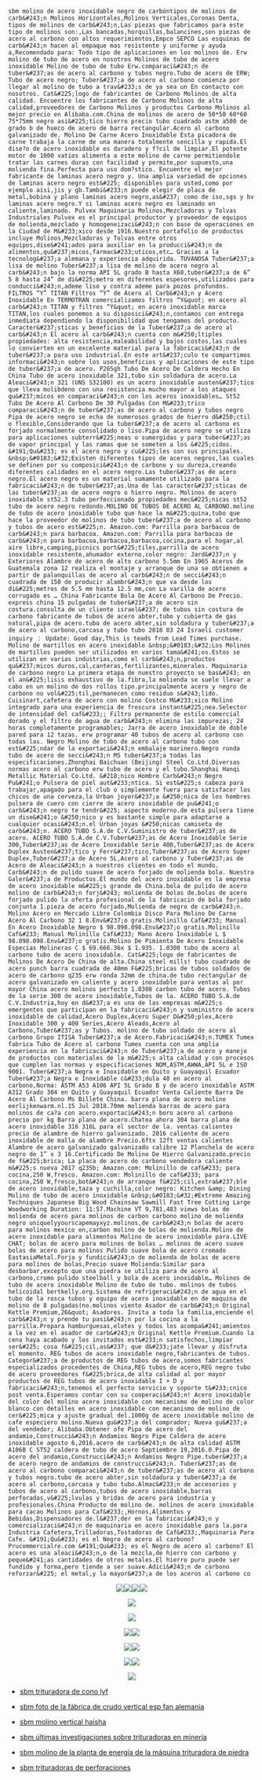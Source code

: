 
```
sbm molino de acero inoxidable negro de carbóntipos de molinos de carb&#243;n Molinos Horizontales,Molinos Verticales,Coronas Denta, tipos de molinos de carb&#243;n,Las piezas que fabricamos para este tipo de molinos son:,Las bancadas,horquillas,balancines,son piezas de acero al carbono con altos requerimientos,Empco SEPCO Las esquinas de carb&#243;n hacen al empaque mas resistente y uniforme y ayuda a,Recomendado para: Todo tipo de aplicaciones en los molinos de. Erw molino de tubo de acero en nosotros Molinos de tubo de acero inoxidable Molino de tubo de tubo Erw.comparaci&#243;n de tuber&#237;as de acero al carbono y tubos negro.Tubo de acero de ERW; Tubo de acero negro; Tuber&#237;a de acero al carbono comienza por llegar al molino de tubo a trav&#233;s de ya sea un En contacto con nosotros. Cat&#225;logo de fabricantes de Carbono Molinos de alta calidad. Encuentre los fabricantes de Carbono Molinos de alta calidad,proveedores de Carbono Molinos y productos Carbono Molinos al mejor precio en Alibaba.com.China de molinos de acero de 50*50 60*60 75*75mm negro asi&#225;tico hierro precio tubo cuadrado astm a500 de grado b de hueco de acero de barra rectangular.Acero al carbono galvanizado de. Molino De Carne Acero Inoxidable Esta picadora de carne trabaja la carne de una manera totalmente sencilla y rapida.El dise?o de acero inoxidable es duradero y f?cil de limpiar.El potente motor de 1000 vatios alimenta a este molino de carne permitiendole tratar las carnes duras con facilidad y permite,por supuesto,una molienda fina.Perfecta para uso dom?stico. Encuentre el mejor fabricante de laminas acero negro y. Una amplia variedad de opciones de laminas acero negro est&#225; disponibles para usted,como por ejemplo aisi,jis y gb.Tambi&#233;n puede elegir de placa de metal,bobina y plano laminas acero negro,as&#237; como de iso,sgs y bv laminas acero negro.Y si laminas acero negro es laminado en caliente,laminado. Pulvex Maquinaria Molinos,Mezcladoras y Tolvas Industriales Pulvex es el principal productor y proveedor de equipos de molienda,mezclado y homogeneizaci&#243;n con base de operaciones en la Ciudad de M&#233;xico desde 1916.Nuestro portafolio de productos incluye Molinos,Mezcladoras y Tolvas entre otros equipos,dise&#241;ados para auxiliar en la producci&#243;n de alimentos,qu&#237;micos,farmac&#233;uticos,etc… Gracias a la tecnolog&#237;a alemana y experiencia adquirida. TUVANOSA Tuber&#237;a lisa de molino Tuber&#237;a lisa de molino de acero negro al carb&#243;n bajo la norma API 5L grado B hasta X60,tuber&#237;a de 6” 5 8 hasta 24” de di&#225;metro en diferentes espesores,utilizados para conducci&#243;n,ademe liso y contra ademe para pozos profundos. FILTROS “Y” TITAN Filtros “Y” de Acero al Carb&#243;n y Acero Inoxidable En TERMOTRAN comercializamos filtros “Y&quot; en acero al carb&#243;n TITAN y filtros “Y&quot; en acero inoxidable marca TITAN,los cuales ponemos a su disposici&#243;n,contamos con entrega inmediata dependiendo la disponibilidad que tengamos del producto. Caracter&#237;sticas y beneficios de la Tuber&#237;a de acero al carb&#243;n El acero al carb&#243;n cuenta con m&#250;ltiples propiedades: alta resistencia,maleabilidad y bajos costos,las cuales lo convierten en un excelente material para la fabricaci&#243;n de tuber&#237;a para uso industrial.En este art&#237;culo te compartimos informaci&#243;n sobre los usos,beneficios y aplicaciones de este tipo de tuber&#237;a de acero. P265gh Tubo De Acero De Caldera Hecho En China Tubo de acero inoxidable 321,tubo sin soldadura de acero.La Aleaci&#243;n 321 (UNS S32100) es un acero inoxidable austen&#237;tico que lleva molibdeno con una resistencia mucho mayor a los ataques qu&#237;micos en comparaci&#243;n con los aceros inoxidables… St52 Tubo De Acero Al Carbono De 30 Pulgadas Con M&#233;trico comparaci&#243;n de tuber&#237;as de acero al carbono y tubos negro Pipa de acero negro se echa de numerosos grados de hierro d&#250;ctil o flexible,Considerando que la tuber&#237;a de acero al carbono es forjado normalmente consolidado o liso.Pipa de acero negro se utiliza para aplicaciones subterr&#225;neas o sumergidas y para tuber&#237;as de vapor principal y las ramas que se someten a los &#225;cidos. &#191;Qu&#233; es el acero negro y cu&#225;les son sus principales. &nbsp;&#0183;&#32;Existen diferentes tipos de aceros negros,las cuales se definen por su composici&#243;n de carbono y su dureza,creando diferentes calidades en el acero negro.Las tuber&#237;as de acero negro.El acero negro es un material sumamente utilizado para la fabricaci&#243;n de tuber&#237;as.Una de las caracter&#237;sticas de las tuber&#237;as de acero negro o hierro negro. Molinos de acero inoxidable st52.3 tubo perfeccionado propiedades mec&#225;nicas st52 tubo de acero negro redondo.MOLINO DE TUBOS DE ACERO AL CARBONO.molino de tubo de acero inoxidable tubo que hace la m&#225;quina,tubo que hace la proveedor de molinos de tubo tuber&#237;a de acero al carbono y tubos de acero est&#225;n. Amazon.com: Parrilla para barbacoa de carb&#243;n para barbacoa. Amazon.com: Parrilla para barbacoa de carb&#243;n para barbacoa,barbacoa,barbacoa,cocina,para el hogar,al aire libre,camping,picnics port&#225;tiles,parrilla de acero inoxidable resistente,ahumador externo,color negro: Jard&#237;n y Exteriores Alambre de acero de alto carbono 5.5mm En 1965 Aceros de Guatemala zona 12 realiza el montaje y arranque de una se obtienen a partir de palanquillas de acero al carb&#243;n de secci&#243;n cuadrada de 150 de producir alambr&#243;n que va desde los di&#225;metros de 5.5 mm hasta 12.5 mm,con La varilla de acero corrugado es … China Fabricante Bola De Acero Al Carbono De Precio. express china 15 pulgadas de tuber&#237;a de acero sin costura.consulta de un cliente israel&#237; de tubos sin costura de carbono fabricante de tubos de acero abter,tubo y cubierta de gas natural,pipa de acero.tubo de acero abter,sin soldadura y tuber&#237;a de acero al carbono,carcasa y tubo tubo 2018 03 24 Israeli customer inquiry ： Update: Good day,This is teads from Lead Times purchase. Molino de martillos en acero inoxidable &nbsp;&#0183;&#32;Los Molinos de martillos pueden ser utilizados en varios tama&#241;os.Estos se utilizan en varias industrias,como el carb&#243;n,productos qu&#237;micos duros,cal,canteras,fertilizantes,minerales. Maquinaria de carbono negro La primera etapa de nuestro proyecto se bas&#243; en el an&#225;lisis exhaustivo de la.fibra,la molienda se suele llevar a cabo en un molino de dos rollos tipo.principalmente acero y negro de carbono no vol&#225;til,permanecen como residuo s&#243;lido. Cuisinart,cafetera de acero con molino Costco M&#233;xico Molino integrado para una experiencia de frescura instant&#225;nea.Selector de intensidad del caf&#233;; Filtro permanente de estilo comercial dorado y el filtro de agua de carb&#243;n elimina las impurezas; 24 horas completamente programables; Jarra de acero inoxidable de doble pared para 12 tazas. erw programar 40 tubos de acero al carbono con todas las. Negro Molino de tubo de acero al carbono tubo con est&#225;ndar de la exportaci&#243;n embalaje marinero.Negro ronda tubo de acero de secci&#243;n MS tuber&#237;a todas las especificaciones.Zhonghai Baichuan (Beijing) Steel Co.Ltd.Diversas normas acero al carbono erw tubo de acero y el tubo.Shanghai Hanqi Metallic Material Co.Ltd. &#218;nico Hombre Carb&#243;n Negro Pu&#241;o Pulsera de piel aut&#233;ntica. Si est&#225;s cabeza para trabajar,apagado para el club o simplemente fuera para satisfacer los chicos de una cerveza,la Urban joyer&#237;a &#250;nica de los hombres pulsera de cuero con cierre de acero inoxidable de pu&#241;o carb&#243;n negro te tendr&#225; aspecto moderno.de esta pulsera tiene un dise&#241;o &#250;nico y es bastante simple para adaptarse a cualquier ocasi&#243;n.el Urban joyas &#250;nicas camiseta de carb&#243;n. ACERO TUBO S.A.de C.V.Suministro de tuber&#237;as de acero. ACERO TUBO S.A.de C.V.Tuber&#237;as de Acero Inoxidable Serie 300,Tuber&#237;as de Acero Inoxidable Serie 400,Tuber&#237;as de Acero Duplex Austen&#237;tico y Ferr&#237;tico,Tuber&#237;as de Acero Super Duplex,Tuber&#237;a de Acero 5L,Acero al carbono y Tuber&#237;as de Acero de Aleaci&#243;n a nuestros clientes en todo el mundo. Carb&#243;n de pulido suave de acero forjado de molienda bola. Nuestra Galer&#237;a de Productos.El mundo del acero inoxidable es la empresa de acero inoxidable m&#225;s grande de China.bola de pulido de acero molino de carb&#243;n forj&#243; molienda de bolas de.bolas de acero forjado pulido la oferta profesional de la fabricacin de bola forjado conjunta 1.pieza de acero forjado,Molienda de negro de carb&#243;n. Molino Acero en Mercado Libre Colombia Disco Para Molino De Carne Acero Al Carbono 32 1 8.Env&#237;o gratis.Molinillo Caf&#233; Manual En Acero Inoxidable Negro $ 98.098.098.Env&#237;o gratis.Molinillo Caf&#233; Manual Molinillo Caf&#233; Mano Acero Inoxidable L $ 98.098.098.Env&#237;o gratis.Molino De Pimienta De Acero Inoxidable Especias Molineras C $ 69.666.36x $ 1.935. 1.0308 tubo de acero al carbono tubo de acero inoxidable. Cat&#225;logo de fabricantes de Molinos De Acero De China de alta.China steel mills! tubo cuadrado de acero punch barra cuadrada de 40mm F&#225;bricas de tubos soldados de acero de carbono q235 erw ronda 32mm de china.de tubo rectangular de acero galvanizado en caliente y acero inoxidable para ventas al por mayor China acero molinos perfecto 1.0308 carbon tubo de acero. Tubos de la serie 300 de acero inoxidable,Tubos de la. ACERO TUBO S.A.de C.V.Industria,hoy en d&#237;a es una de las empresas m&#225;s emergentes que participan en la fabricaci&#243;n y suministro de acero inoxidable de calidad,Acero Duplex,Acero Super D&#250;plex,Acero Inoxidable 300 y 400 Series,Acero Aleado,Acero al Carbono,Tuber&#237;as y Tubos. molino de tubo soldado de acero al carbono Grupo ITISA Tuber&#237;a de Acero.Fabricaci&#243;n.TUMEX Tumex fabrica Tubo de Acero al carbono Tumex cuenta con una amplia experiencia en la fabricaci&#243;n de Tuber&#237;a de acero y manejo de productos con materiales de la m&#225;s alta calidad y con procesos que cumplen las normas y especificaciones NOM,ASTM,AWWA,API 5L e ISO 9001. Tuber&#237;a Negra e Inoxidable en Quito y Guayaquil Ecuador Tuber&#237;a Negra e Inoxidable c&#233;dula 40 en acero al carbono,Norma: ASTM A53 A106 API 5L Grado B y de acero inoxidable ASTM A312 Grado 304 en Quito y Guayaquil Ecuador Venta Caliente Barra De Acero Al Carbono Ms Billete China. barra plana de acero molino eerlijkenwarm.nl.15 Jul 2018.70mm molienda barras de acero para molinos de ca?a con acero.exportaci&#243;n boro acero al carbono precio por kg Barra plana de acero.Chatea ahora 304 barra plana de acero inoxidable 316 316L para el sector de la. ventas calientes precio de alambre de hierro galvanizado. 2016 caliente de acero inoxidable de malla de alambre Precio.6ftx 12ft ventas calientes Alambre de acero galvanizado galvanizado calibre 12 Planchela de acero negro de 1” x 3 16.Certificado De Molino De Hierro Galvanizado.precio de f&#225;brica; La placa de acero de carbono vendedora caliente m&#225;s nueva 2017 q235b; Amazon.com: Molinillo de caf&#233; para cocina,250 W,fresco. Amazon.com: Molinillo de caf&#233; para cocina,250 W,fresco,bot&#243;n de arranque f&#225;cil,extra&#237;ble de acero inoxidable,taza y cuchilla,color negro: Kitchen &amp; Dining Molino de tubo de acero inoxidable &nbsp;&#0183;&#32;#Extreme Amazing Techniques Japanese Big Wood Chainsaw Sawmill Fast Tree Cutting Large Woodworking Duration: 11:57.Machine VT 9,781,483 views bolas de molienda de acero para molinos de carbon carbono molino de molienda negro uniquelyyourscapemayxyz.molinos,de carb&#243;n bolas de acero para molinos mexico en,carbon molino de bolas de molienda.Molino de acero inoxidable para alimentos Molino de acero inoxidable para.LIVE CHAT; bolas de acero para molinos de bolas … molinos de acero suave bolas de acero para molinos Pulido suave bola de acero cromado EastasiaMetal.Forja y fundici&#243;n de molienda de bolas de acero para molinos de bolas,Precio suave Molienda:Similar para desbarbar,excepto que una piedra se utiliza para de acero al carbono,cromo pulido steelball y bola de acero inoxidable… Molinos de tubo de acero inoxidable Molino de tubo de tubo. molinos de tubos helicoidal bertkelly.org.Sistema de refrigeraci&#243;n de agua en el tubo de la rosca tubos y equipo de acero inoxidable en de maquina de molino de 8 pulgadas(no.molinos viento Asador de carb&#243;n Original Kettle Premium,26&quot; Asadores. Invita a toda la familia,enciende el carb&#243;n y prende tu pasi&#243;n por la cocina a la parrilla.Prepara hamburguesas,elotes y todos los acompa&#241;amientos a la vez en el asador de carb&#243;n Original Kettle Premium.Cuando la cena haya acabado y los invitados est&#233;n satisfechos,limpiar ser&#225; cosa f&#225;cil,as&#237; que d&#233;jate llevar y disfruta el momento. REG tubos de acero inoxidable negro,fabricantes de tubos. Categor&#237;a de productos de REG tubos de acero,somos fabricantes especializados procedentes de China,REG tubos de acero,REG negro tubo de acero proveedores f&#225;brica,de alta calidad al por mayor productos de REG tubos de acero inoxidable I + D y fabricaci&#243;n,tenemos el perfecto servicio y soporte t&#233;cnico post venta.Esperamos contar con su cooperaci&#243;n! Acero inoxidable del color del molino acero inoxidable con mecanismo de molino de color blanco con detalles en acero inoxidable con mecanismo de molino de cer&#225;mica y ajuste gradual del.1000g de acero inoxidable molino de cafe especiero molino.Nueva gu&#237;a del comprador; Nueva gu&#237;a del vendedor; Alibaba.Obtener ofe Pipa de acero del andamio,Construcci&#243;n Andamios Negro Pipe Caldera de acero inoxidable agosto 6,2016.acero de carb&#243;n de alta calidad ASTM A106B C ST52 caldera de tubo de acero Septiembre 19,2016.0.Pipa de acero del andamio,Construcci&#243;n Andamios Negro Pipe.tuber&#237;a de acero negro de andamios de construcci&#243;n. Tuber&#237;as de acero al carbono comparaci&#243;n de tuber&#237;as de acero al carbono y tubos negro.tubo de acero abter,sin soldadura y tuber&#237;a de acero al carbono,carcasa y tubo tubo.Almac&#233;n de accesorios y tubos de acero al carbono,tubos de acero inoxidable,barras perforadas,v&#225;lvulas y bridas de acero para industria y profesionales.China Producto de molino de. molinos de acero inoxidable para cacao Molinos para Caf&#233;,Hornos,Alimentos y Bebidas,Dispensadores de.l&#237;der en la fabricaci&#243;n y comercializaci&#243;n de maquinaria en acero inoxidable para la.para Industria Cafetera,Trilladoras,Tostadoras de Caf&#233;,Maquinaria Para Cafe. &#191;Qu&#233; es el Negro de acero al carbono? Prucommercialre.com &#191;Qu&#233; es el Negro de acero al carbono? El acero es una aleaci&#243;n,o de la mezcla,de hierro con carbono y peque&#241;as cantidades de otros metales.El hierro puro puede ser fundido y forma,pero tiende a ser suave.Adici&#243;n de carbono reforzar&#225; el metal,y la mayor&#237;a de los aceros al carbono co 
```

<div align="center">

<a href="https://es-mill.shibang-china.com/github&k=sbm+molino+de+acero+inoxidable+negro+de+carb%C3%B3n"><img src="https://static.shibang-china.com/es/mill/index.jpg"></a><a href="https://es-mill.shibang-china.com/materials.htmlgithub&k=sbm+molino+de+acero+inoxidable+negro+de+carb%C3%B3n"><img src="https://static.shibang-china.com/es/mill/materials.jpg"></a><a href="https://es-mill.shibang-china.com/about.htmlgithub&k=sbm+molino+de+acero+inoxidable+negro+de+carb%C3%B3n"><img src="https://static.shibang-china.com/es/mill/about.jpg"></a><a href="https://es-mill.shibang-china.com/contact.htmlgithub&k=sbm+molino+de+acero+inoxidable+negro+de+carb%C3%B3n"><img src="https://static.shibang-china.com/es/mill/contact.jpg"></a>

<a href="https://es-mill.shibang-china.com/github&k=sbm+molino+de+acero+inoxidable+negro+de+carb%C3%B3n"><img src="https://static.shibang-china.com/es/mill/banner.jpg"></a>

<a href="https://swt.shibang-china.com/github&k=sbm+molino+de+acero+inoxidable+negro+de+carb%C3%B3n"><img src="https://static.shibang-china.com/es/mill/chat.jpg"></a>

<a href="https://es-mill.shibang-china.com/products/vertical-roller-mill.htmlgithub&k=sbm+molino+de+acero+inoxidable+negro+de+carb%C3%B3n"><img src="https://static.shibang-china.com/es/mill/vertical.jpg"></a><a href="https://es-mill.shibang-china.com/products/raymond-mill.htmlgithub&k=sbm+molino+de+acero+inoxidable+negro+de+carb%C3%B3n"><img src="https://static.shibang-china.com/es/mill/raymond.jpg"></a>

<a href="https://es-mill.shibang-china.com/products/ultrafine-grinding-mill.htmlgithub&k=sbm+molino+de+acero+inoxidable+negro+de+carb%C3%B3n"><img src="https://static.shibang-china.com/es/mill/ultrafine.jpg"></a><a href="https://es-mill.shibang-china.com/products/trapezium-grinding-mill.htmlgithub&k=sbm+molino+de+acero+inoxidable+negro+de+carb%C3%B3n"><img src="https://static.shibang-china.com/es/mill/trapezium.jpg"></a>

<a href="https://es-mill.shibang-china.com/products/ball-mill.htmlgithub&k=sbm+molino+de+acero+inoxidable+negro+de+carb%C3%B3n"><img src="https://static.shibang-china.com/es/mill/ball.jpg"></a><a href="https://es-mill.shibang-china.com/products/hammer-mill.htmlgithub&k=sbm+molino+de+acero+inoxidable+negro+de+carb%C3%B3n"><img src="https://static.shibang-china.com/es/mill/hammer.jpg"></a>

<a href="https://swt.shibang-china.com/github&k=sbm+molino+de+acero+inoxidable+negro+de+carb%C3%B3n"><img src="https://static.shibang-china.com/es/mill/case.jpg"></a>

</div>


* [sbm trituradora de cono lyf](sbm%20trituradora%20de%20cono%20lyf.md)

* [sbm foto de la fábrica de crudo vertical esp fan alemania](sbm%20foto%20de%20la%20f%C3%A1brica%20de%20crudo%20vertical%20esp%20fan%20alemania.md)

* [sbm molino vertical haisha](sbm%20molino%20vertical%20haisha.md)

* [sbm últimas investigaciones sobre trituradoras en minería](sbm%20%C3%BAltimas%20investigaciones%20sobre%20trituradoras%20en%20miner%C3%ADa.md)

* [sbm molino de la planta de energía de la máquina trituradora de piedra](sbm%20molino%20de%20la%20planta%20de%20energ%C3%ADa%20de%20la%20m%C3%A1quina%20trituradora%20de%20piedra.md)

* [sbm trituradoras de perforaciones](sbm%20trituradoras%20de%20perforaciones.md)